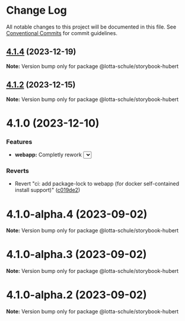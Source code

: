 # Change Log

All notable changes to this project will be documented in this file.
See [Conventional Commits](https://conventionalcommits.org) for commit guidelines.

## [4.1.4](https://github.com/lotta-schule/web/compare/v4.1.2...v4.1.4) (2023-12-19)

**Note:** Version bump only for package @lotta-schule/storybook-hubert

## [4.1.2](https://github.com/lotta-schule/web/compare/v4.1.1...v4.1.2) (2023-12-15)

**Note:** Version bump only for package @lotta-schule/storybook-hubert

# 4.1.0 (2023-12-10)

### Features

- **webapp:** Completly rework <Select> component ([fa4ebb4](https://github.com/lotta-schule/web/commit/fa4ebb483e301b43d4801c3aea88c46b3438bd0b))

### Reverts

- Revert "ci: add package-lock to webapp (for docker self-contained install support)" ([c019de2](https://github.com/lotta-schule/web/commit/c019de293d5dc989c389164e364560016ae035ac))

# 4.1.0-alpha.4 (2023-09-02)

**Note:** Version bump only for package @lotta-schule/storybook-hubert

# 4.1.0-alpha.3 (2023-09-02)

**Note:** Version bump only for package @lotta-schule/storybook-hubert

# 4.1.0-alpha.2 (2023-09-02)

**Note:** Version bump only for package @lotta-schule/storybook-hubert

